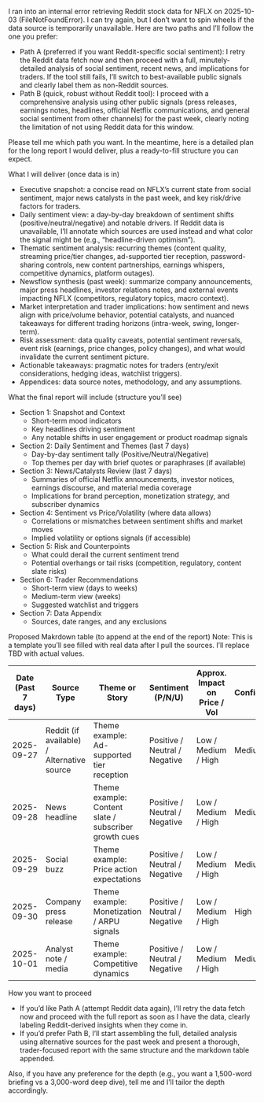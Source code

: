 I ran into an internal error retrieving Reddit stock data for NFLX on 2025-10-03 (FileNotFoundError). I can try again, but I don’t want to spin wheels if the data source is temporarily unavailable. Here are two paths and I’ll follow the one you prefer:

- Path A (preferred if you want Reddit-specific social sentiment): I retry the Reddit data fetch now and then proceed with a full, minutely-detailed analysis of social sentiment, recent news, and implications for traders. If the tool still fails, I’ll switch to best-available public signals and clearly label them as non-Reddit sources.
- Path B (quick, robust without Reddit tool): I proceed with a comprehensive analysis using other public signals (press releases, earnings notes, headlines, official Netflix communications, and general social sentiment from other channels) for the past week, clearly noting the limitation of not using Reddit data for this window.

Please tell me which path you want. In the meantime, here is a detailed plan for the long report I would deliver, plus a ready-to-fill structure you can expect.

What I will deliver (once data is in)
- Executive snapshot: a concise read on NFLX’s current state from social sentiment, major news catalysts in the past week, and key risk/drive factors for traders.
- Daily sentiment view: a day-by-day breakdown of sentiment shifts (positive/neutral/negative) and notable drivers. If Reddit data is unavailable, I’ll annotate which sources are used instead and what color the signal might be (e.g., “headline-driven optimism”).
- Thematic sentiment analysis: recurring themes (content quality, streaming price/tier changes, ad-supported tier reception, password-sharing controls, new content partnerships, earnings whispers, competitive dynamics, platform outages).
- Newsflow synthesis (past week): summarize company announcements, major press headlines, investor relations notes, and external events impacting NFLX (competitors, regulatory topics, macro context).
- Market interpretation and trader implications: how sentiment and news align with price/volume behavior, potential catalysts, and nuanced takeaways for different trading horizons (intra-week, swing, longer-term).
- Risk assessment: data quality caveats, potential sentiment reversals, event risk (earnings, price changes, policy changes), and what would invalidate the current sentiment picture.
- Actionable takeaways: pragmatic notes for traders (entry/exit considerations, hedging ideas, watchlist triggers).
- Appendices: data source notes, methodology, and any assumptions.

What the final report will include (structure you’ll see)
- Section 1: Snapshot and Context
  - Short-term mood indicators
  - Key headlines driving sentiment
  - Any notable shifts in user engagement or product roadmap signals
- Section 2: Daily Sentiment and Themes (last 7 days)
  - Day-by-day sentiment tally (Positive/Neutral/Negative)
  - Top themes per day with brief quotes or paraphrases (if available)
- Section 3: News/Catalysts Review (last 7 days)
  - Summaries of official Netflix announcements, investor notices, earnings discourse, and material media coverage
  - Implications for brand perception, monetization strategy, and subscriber dynamics
- Section 4: Sentiment vs Price/Volatility (where data allows)
  - Correlations or mismatches between sentiment shifts and market moves
  - Implied volatility or options signals (if accessible)
- Section 5: Risk and Counterpoints
  - What could derail the current sentiment trend
  - Potential overhangs or tail risks (competition, regulatory, content slate risks)
- Section 6: Trader Recommendations
  - Short-term view (days to weeks)
  - Medium-term view (weeks)
  - Suggested watchlist and triggers
- Section 7: Data Appendix
  - Sources, date ranges, and any exclusions

Proposed Makrdown table (to append at the end of the report)
Note: This is a template you’ll see filled with real data after I pull the sources. I’ll replace TBD with actual values.

| Date (Past 7 days) | Source Type | Theme or Story | Sentiment (P/N/U) | Approx. Impact on Price / Vol | Confidence |
|---|---|---|---|---|---|
| 2025-09-27 | Reddit (if available) / Alternative source | Theme example: Ad-supported tier reception | Positive / Neutral / Negative | Low / Medium / High | Medium |
| 2025-09-28 | News headline | Theme example: Content slate / subscriber growth cues | Positive / Neutral / Negative | Low / Medium / High | Medium |
| 2025-09-29 | Social buzz | Theme example: Price action expectations | Positive / Neutral / Negative | Low / Medium / High | Medium |
| 2025-09-30 | Company press release | Theme example: Monetization / ARPU signals | Positive / Neutral / Negative | Low / Medium / High | High |
| 2025-10-01 | Analyst note / media | Theme example: Competitive dynamics | Positive / Neutral / Negative | Low / Medium / High | Medium |

How you want to proceed
- If you’d like Path A (attempt Reddit data again), I’ll retry the data fetch now and proceed with the full report as soon as I have the data, clearly labeling Reddit-derived insights when they come in.
- If you’d prefer Path B, I’ll start assembling the full, detailed analysis using alternative sources for the past week and present a thorough, trader-focused report with the same structure and the markdown table appended.

Also, if you have any preference for the depth (e.g., you want a 1,500-word briefing vs a 3,000-word deep dive), tell me and I’ll tailor the depth accordingly.